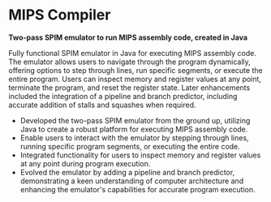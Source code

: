 # MIPS Compiler

**Two-pass SPIM emulator to run MIPS assembly code, created in Java**

Fully functional SPIM emulator in Java for executing MIPS assembly code. The emulator allows users to navigate through the program dynamically, offering options to step through lines, run specific segments, or execute the entire program. Users can inspect memory and register values at any point, terminate the program, and reset the register state. Later enhancements included the integration of a pipeline and branch predictor, including accurate addition of stalls and squashes when required.

* Developed the two-pass SPIM emulator from the ground up, utilizing Java to create a robust platform for executing MIPS assembly code.
* Enable users to interact with the emulator by stepping through lines, running specific program segments, or executing the entire code.
* Integrated functionality for users to inspect memory and register values at any point during program execution.
* Evolved the emulator by adding a pipeline and branch predictor, demonstrating a keen understanding of computer architecture and enhancing the emulator's capabilities for accurate program execution.
